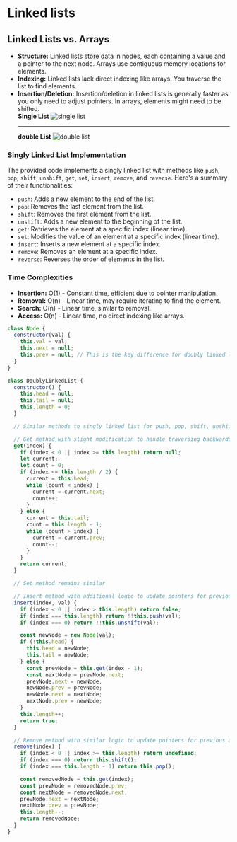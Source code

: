 # Linked lists

## Linked Lists vs. Arrays

- **Structure:** Linked lists store data in nodes, each containing a value and a pointer to the next node. Arrays use contiguous memory locations for elements.
- **Indexing:** Linked lists lack direct indexing like arrays. You traverse the list to find elements.
- **Insertion/Deletion:** Insertion/deletion in linked lists is generally faster as you only need to adjust pointers. In arrays, elements might need to be shifted.
  <br/>
  **Single List**
  ![single list](https://www.freecodecamp.org/news/content/images/2022/05/linked-list.png)
  ***
  **double List**
  ![double list](https://www.freecodecamp.org/news/content/images/2022/05/doubly-linked-list.png)

### Singly Linked List Implementation

The provided code implements a singly linked list with methods like `push`, `pop`, `shift`, `unshift`, `get`, `set`, `insert`, `remove`, and `reverse`. Here's a summary of their functionalities:

- `push`: Adds a new element to the end of the list.
- `pop`: Removes the last element from the list.
- `shift`: Removes the first element from the list.
- `unshift`: Adds a new element to the beginning of the list.
- `get`: Retrieves the element at a specific index (linear time).
- `set`: Modifies the value of an element at a specific index (linear time).
- `insert`: Inserts a new element at a specific index.
- `remove`: Removes an element at a specific index.
- `reverse`: Reverses the order of elements in the list.

### Time Complexities

- **Insertion:** O(1) - Constant time, efficient due to pointer manipulation.
- **Removal:** O(n) - Linear time, may require iterating to find the element.
- **Search:** O(n) - Linear time, similar to removal.
- **Access:** O(n) - Linear time, no direct indexing like arrays.

```js
class Node {
  constructor(val) {
    this.val = val;
    this.next = null;
    this.prev = null; // This is the key difference for doubly linked lists
  }
}

class DoublyLinkedList {
  constructor() {
    this.head = null;
    this.tail = null;
    this.length = 0;
  }

  // Similar methods to singly linked list for push, pop, shift, unshift

  // Get method with slight modification to handle traversing backwards
  get(index) {
    if (index < 0 || index >= this.length) return null;
    let current;
    let count = 0;
    if (index <= this.length / 2) {
      current = this.head;
      while (count < index) {
        current = current.next;
        count++;
      }
    } else {
      current = this.tail;
      count = this.length - 1;
      while (count > index) {
        current = current.prev;
        count--;
      }
    }
    return current;
  }

  // Set method remains similar

  // Insert method with additional logic to update pointers for previous and next nodes
  insert(index, val) {
    if (index < 0 || index > this.length) return false;
    if (index === this.length) return !!this.push(val);
    if (index === 0) return !!this.unshift(val);

    const newNode = new Node(val);
    if (!this.head) {
      this.head = newNode;
      this.tail = newNode;
    } else {
      const prevNode = this.get(index - 1);
      const nextNode = prevNode.next;
      prevNode.next = newNode;
      newNode.prev = prevNode;
      newNode.next = nextNode;
      nextNode.prev = newNode;
    }
    this.length++;
    return true;
  }

  // Remove method with similar logic to update pointers for previous and next nodes
  remove(index) {
    if (index < 0 || index >= this.length) return undefined;
    if (index === 0) return this.shift();
    if (index === this.length - 1) return this.pop();

    const removedNode = this.get(index);
    const prevNode = removedNode.prev;
    const nextNode = removedNode.next;
    prevNode.next = nextNode;
    nextNode.prev = prevNode;
    this.length--;
    return removedNode;
  }
}
```
